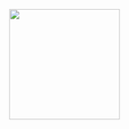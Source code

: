 <div id="header" align="center">
  <img src="https://i.giphy.com/media/v1.Y2lkPTc5MGI3NjExa2dzeHR5N2trbm5tZ3hlNHIzdWJwM29qcGhqdmIxc2Y1ZWoyZ3UxdyZlcD12MV9pbnRlcm5hbF9naWZfYnlfaWQmY3Q9cw/2vN72ia7o9FWOxN8IL/giphy.gif" width="200"/>
</div>
